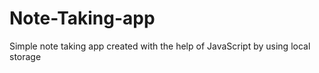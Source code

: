 # Note-Taking-app
Simple note taking app created with the help of JavaScript by using local storage
